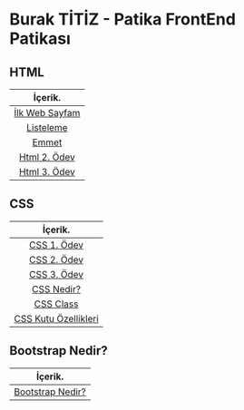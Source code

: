 # Burak TİTİZ - Patika FrontEnd Patikası

## HTML

|İçerik.
|:---------------:
| [İlk Web Sayfam](https://github.com/buraktitiz/Patika-FrontEnd/tree/main/html/ilkWebSayfam)
| [Listeleme](https://github.com/buraktitiz/Patika-FrontEnd/tree/main/html/Listeleme)
| [Emmet](https://github.com/buraktitiz/Patika-FrontEnd/tree/main/html/Emmet)
| [Html 2. Ödev](https://github.com/buraktitiz/Patika-FrontEnd/tree/main/html/HtmlIk%C4%B1nc%C4%B1Odev)
| [Html 3. Ödev](https://github.com/buraktitiz/Patika-FrontEnd/tree/main/html/htmlucuncuodev)

## CSS

|İçerik.
|:---------------:
| [CSS 1. Ödev](https://github.com/buraktitiz/Patika-FrontEnd/tree/main/css/cssOdev1/)
| [CSS 2. Ödev](https://github.com/buraktitiz/Patika-FrontEnd/tree/main/css/cssOdev2)
| [CSS 3. Ödev](https://github.com/buraktitiz/Patika-FrontEnd/tree/main/css/cssOdev3)
| [CSS Nedir?](https://github.com/buraktitiz/Patika-FrontEnd/tree/main/css/cssNedir)
| [CSS Class](https://github.com/buraktitiz/Patika-FrontEnd/tree/main/css/cssclass)
| [CSS Kutu Özellikleri](https://github.com/buraktitiz/Patika-FrontEnd/tree/main/css/csskutuozellikleri)


## Bootstrap Nedir?

|İçerik.
|:---------------:
| [Bootstrap Nedir?](https://github.com/buraktitiz/Patika-FrontEnd/tree/main/Bootstrap)
